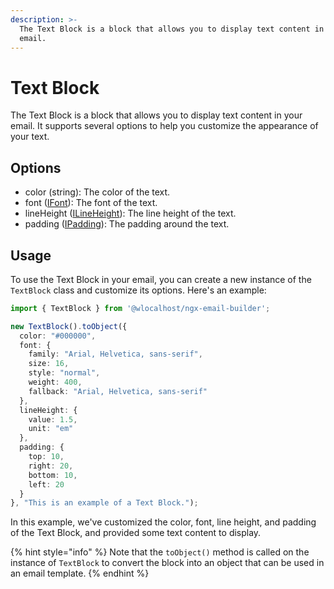 ```yaml
---
description: >-
  The Text Block is a block that allows you to display text content in your
  email.
---
```


# Text Block

The Text Block is a block that allows you to display text content in your email. It supports several options to help you customize the appearance of your text.

## **Options**

* color (string): The color of the text.
* font ([IFont](../../builder-interfaces.md#ifont)): The font of the text.
* lineHeight ([ILineHeight](../../builder-interfaces.md#ilineheight)): The line height of the text.
* padding ([IPadding](../../builder-interfaces.md#ipadding)): The padding around the text.

## **Usage**

To use the Text Block in your email, you can create a new instance of the `TextBlock` class and customize its options. Here's an example:

```typescript
import { TextBlock } from '@wlocalhost/ngx-email-builder';

new TextBlock().toObject({
  color: "#000000",
  font: {
    family: "Arial, Helvetica, sans-serif",
    size: 16,
    style: "normal",
    weight: 400,
    fallback: "Arial, Helvetica, sans-serif"
  },
  lineHeight: {
    value: 1.5,
    unit: "em"
  },
  padding: {
    top: 10,
    right: 20,
    bottom: 10,
    left: 20
  }
}, "This is an example of a Text Block.");
```

In this example, we've customized the color, font, line height, and padding of the Text Block, and provided some text content to display.&#x20;

{% hint style="info" %}
Note that the `toObject()` method is called on the instance of `TextBlock` to convert the block into an object that can be used in an email template.
{% endhint %}
